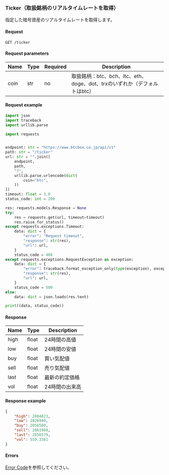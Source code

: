 ### Ticker（取扱銘柄のリアルタイムレートを取得）

指定した暗号資産のリアルタイムレートを取得します。  

#### Request

```http request
GET /ticker
```

#### Request parameters

| Name | Type | Required | Description                                       |
|------|------|----------|---------------------------------------------------|
| coin | str  | no       | 取扱銘柄：btc、bch、ltc、eth、doge、dot、trxのいずれか（デフォルトはbtc） |

#### Request example

```python
import json
import traceback
import urllib.parse

import requests


endpoint: str = "https://www.btcbox.co.jp/api/v1"
path: str = "/ticker"
url: str = "".join([
    endpoint,
    path,
    "?",
    urllib.parse.urlencode(dict(
        coin="btc",
    ))
])
timeout: float = 3.0
status_code: int = 200

res: requests.models.Response = None
try:
    res = requests.get(url, timeout=timeout)
    res.raise_for_status()
except requests.exceptions.Timeout:
    data: dict = {
        "error": "Request timeout",
        "response": str(res),
        "url": url,
    }
    status_code = 408
except requests.exceptions.RequestException as exception:
    data: dict = {
        "error": traceback.format_exception_only(type(exception), exception)[0],
        "response": str(res),
        "url": url,
    }
    status_code = 500
else:
    data: dict = json.loads(res.text)

print((data, status_code))
```

#### Response

| Name | Type  | Description |
|------|-------|-------------|
| high | float | 24時間の高値     |
| low  | float | 24時間の安値     |
| buy  | float | 買い気配値       |
| sell | float | 売り気配値       |
| last | float | 最新の約定価格     |
| vol  | float | 24時間の出来高    |

#### Response example

```json
{
    "high": 2884823,
    "low": 2826940,
    "buy": 2856580,
    "sell": 2861988,
    "last": 2856579,
    "vol": 559.3381
}
```

#### Errors

[Error Code](error_code.md)を参照してください。
